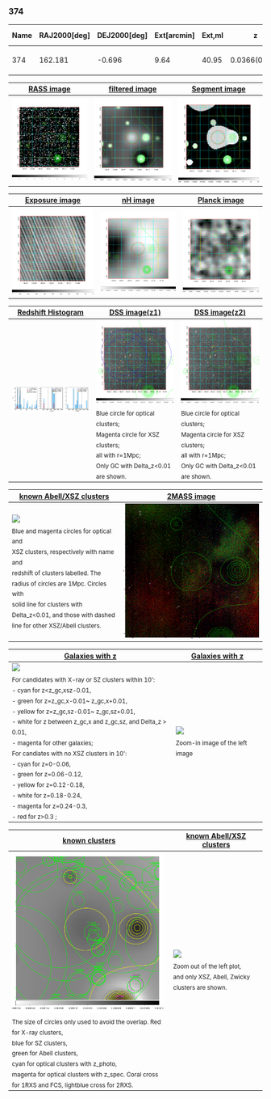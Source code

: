 <div STYLE="page-break-after: always;"></div>

### 374

|Name|RAJ2000[deg]|DEJ2000[deg] |Ext[arcmin]| Ext,ml | z | z_src| C|GC(XSZ,Delta_z<0.01)| GC(OPT,Delta_z<0.01)|GC| R_sig[arcmin] | R500[arcmin] | R500[Mpc]| CRsig[c/s] | CR500[c/s] |L500[1E44 erg/s]|F500[1E-12 erg/s/cm^2]| M500[1E14 Msun]|Tx[keV]|Cnt_sig|Beta|Rc[arcmin]|Comment|Alias|
|---|---|---|---|---|---|------|---|--------|---------|----------|---|---|---|---|---|---|---|---|---|---|---|---|---|---|
|374| 162.181| -0.696| 9.64| 40.95| 0.0366(0.005)| z1, z_opt| S| -| N| C, N, W| 11.725| 11.393| 0.497| 0.088(0.035)| 0.087(0.035)| 0.039(0.012)| 1.247(0.396)| 0.36(0.06)| 1.16(0.12)| 52.0| 0.836(-0.173+0.117)| 9.167(-2.051+1.863)| -| t433|

|[RASS image](../image/374/374_img.pdf)|[filtered image](../image/374/374_fil.pdf)|[Segment image](../image/374/374_seg.pdf)|
|-------------------|--------------------|-------------------|
| <img src="../image/374/374_img.png" width="300">  | <img src="../image/374/374_fil.png" width="300">   | <img src="../image/374/374_seg.png" width="300">  |

|[Exposure image](../image/374/374_mex.pdf)| [nH image](../image/374/374_nh.pdf)| [Planck image](../image/374/374_p.pdf)|
|-------------------|--------------------|-------------------|
|<img src="../image/374/374_mex.png" width="300">   | <img src="../image/374/374_nh.png" width="300">    | <img src="../image/374/374_p.png" width="300"> |

|[Redshift Histogram](../image/374/374_zg.pdf) | [DSS image(z1)](../image/374/374_dss_z1.pdf)      |  [DSS image(z2)](../image/374/374_dss_z2.pdf)    |
|-------------------|--------------------|-------------------|
|<img src="../image/374/374_zg.png" width="300"> |<img src="../image/374/374_dss_z1.png" width="300"> <sub><br>Blue circle for optical clusters; <br>Magenta circle for XSZ clusters; <br>all with r=1Mpc; <br>Only GC with Delta_z<0.01 are shown. </sub>| <img src="../image/374/374_dss_z2.png" width="300"><sub><br>Blue circle for optical clusters; <br>Magenta circle for XSZ clusters; <br>all with r=1Mpc; <br>Only GC with Delta_z<0.01 are shown. </sub> |

|[known Abell/XSZ clusters](../image/374/374_m.pdf) | [2MASS image](../image/374/374_2mass.pdf)      |
|-------------------|-------------------|
|<img src=../image/374/374_m.png width="300"> <br><sub>Blue and magenta circles for optical and <br>XSZ clusters, respectively with name and <br>redshift of clusters labelled. The <br>radius of circles are 1Mpc. Circles with <br>solid line for clusters with <br>Delta_z<0.01, and those with dashed <br>line for other XSZ/Abell clusters.        </sub>|<img src="../image/374/374_2mass.png" width="300">  |

|[Galaxies with z](../image/374/374_opt_ned.pdf) |[Galaxies with z](../image/374/374_opt_ned_zoom.pdf) |
|-------------------|-------------------|
| <img src=../image/374/374_opt_ned.png width="300"> <br><sub> For candidates with X-ray or SZ clusters within 10': <br> - cyan for z<z_gc,xsz-0.01, <br> - green for z=z_gc,x-0.01~ z_gc,x+0.01, <br> - yellow for z=z_gc,sz-0.01~ z_gc,sz+0.01, <br> - white for z between z_gc,x and z_gc,sz, and Delta_z > 0.01, <br> - magenta for other galaxies; <br>For candiates with no XSZ clusters in 10': <br> - cyan for z=0-0.06, <br> - green for z=0.06-0.12, <br> - yellow for z=0.12-0.18, <br> - white for z=0.18-0.24, <br> - magenta for z=0.24-0.3, <br> - red for z>0.3 ;  </sub>|<img src=../image/374/374_opt_ned_zoom.png width="300">  <br><sub> Zoom-in image of the left image</sub>|

|[known clusters](../image/374/374_gc.pdf) |[known Abell/XSZ clusters](../image/374/374_gc_large.pdf) |
|-------------------|-------------------|
| <img src=../image/374/374_gc.png width="300"> <br><sub> The size of circles only used to avoid the overlap. Red for X-ray clusters, <br> blue for SZ clusters, <br> green for Abell clusters, <br> cyan for optical clusters with z_photo, <br> magenta for optical clusters with z_spec. Coral cross for 1RXS and FCS, lightblue cross for 2RXS. </sub>|<img src=../image/374/374_gc_large.png width="300"> <br><sub> Zoom out of the left plot, <br> and only XSZ, Abell, Zwicky clusters are shown. </sub> |



